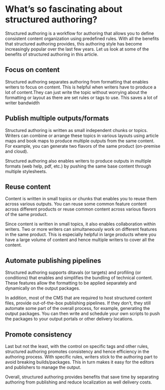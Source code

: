# What’s so fascinating about structured authoring?

Structured authoring is a workflow for authoring that allows you to define consistent content organization using predefined rules. With all the benefits that structured authoring provides, this authoring style has become increasingly popular over the last few years. Let us look at some of the benefits of structured authoring in this article.

## Focus on content

Structured authoring separates authoring from formatting that enables writers to focus on content. This is helpful when writers have to produce a lot of content.They can just write the topic without worrying about the formatting or layout as there are set rules or tags to use. This saves a lot of writer bandwidth 

## Publish multiple outputs/formats

Structured authoring is written as small independent chunks or topics. Writers can combine or arrange these topics in various layouts using article maps and book maps to produce multiple outputs from the same content. For example, you can generate two flavors of the same product (on-premise and cloud). 

Structured authoring also enables writers to produce outputs in multiple formats (web help, pdf, etc.) by pushing the same base content through multiple stylesheets. 

## Reuse content

Content is written in small topics or chunks that enables you to reuse them across various outputs. You can reuse some common feature content across different products or reuse common content across various flavors of the same product. 

Since content is written in small topics, it also enables collaboration within writers. Two or more writers can simultaneously work on different features in the same product. This is especially helpful in large products where you have a large volume of content and hence multiple writers to cover all the content.  

## Automate publishing pipelines

Structured authoring supports ditavals (or targets) and profiling (or conditions) that enables and simplifies the bundling of technical content. These features allow the formatting to be applied separately and dynamically on the output packages. 

In addition, most of the CMS that are required to host structured content files, provide out-of-the-box publishing pipelines. If they don’t, they still automate some part of the overall process, for example, generating the output packages. You can then write and schedule your own scripts to push the packages to your output portals or other delivery locations.

## Promote consistency

Last but not the least, with the control on specific tags and other rules, structured authoring promotes consistency and hence efficiency in the authoring process. With specific rules, writers stick to the authoring part to avoid breaking builds/packages. This in turn makes it easy for the editors and publishers to manage the output. 

Overall, structured authoring provides benefits that save time by separating authoring from publishing and reduce localization as well delivery costs. 